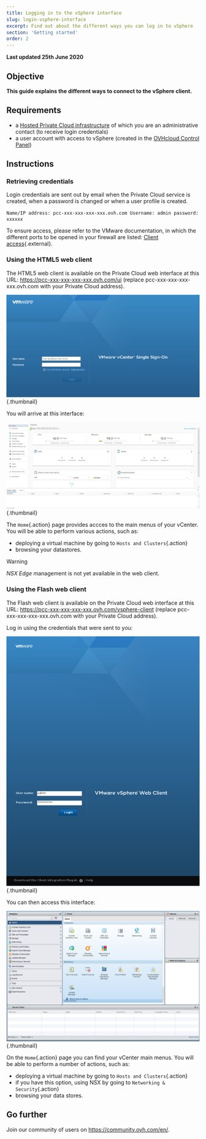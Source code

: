 ```yaml
---
title: Logging in to the vSphere interface
slug: login-vsphere-interface
excerpt: Find out about the different ways you can log in to vSphere
section: 'Getting started'
order: 2
---
```


**Last updated 25th June 2020**

## Objective

**This guide explains the different ways to connect to the vSphere client.**

## Requirements

- a [Hosted Private Cloud infrastructure](https://www.ovhcloud.com/asia/enterprise/products/hosted-private-cloud/) of which you are an administrative contact (to receive login credentials)
- a user account with access to vSphere (created in the [OVHcloud Control Panel](https://ca.ovh.com/auth/?action=gotomanager))


## Instructions

### Retrieving credentials

Login credentials are sent out by email when the Private Cloud service is created, when a password is changed or when a user profile is created.

```
Name/IP address: pcc-xxx-xxx-xxx-xxx.ovh.com Username: admin password: xxxxxx
```

To ensure access, please refer to the VMware documentation, in which the different ports to be opened in your firewall are listed: [Client access](https://kb.vmware.com/kb/1012382){.external}.


### Using the HTML5 web client

The HTML5 web client is available on the Private Cloud web interface at this URL: <https://pcc-xxx-xxx-xxx-xxx.ovh.com/ui> (replace pcc-xxx-xxx-xxx-xxx.ovh.com with your Private Cloud address).

![Connecting to vSphere HTML5](images/connection_interface_w_html5.png){.thumbnail}

You will arrive at this interface:

![Connecting to vSphere HTML5](images/vsphere-client-html5.png){.thumbnail}

The `Home`{.action} page provides accces to the main menus of your vCenter. You will be able to perform various actions, such as:

- deploying a virtual machine by going to `Hosts and Clusters`{.action}
- browsing your datastores.

> [!warning]
>
> *NSX Edge* management is not yet available in the web client.
>

### Using the Flash web client

The Flash web client is available on the Private Cloud web interface at this URL: <https://pcc-xxx-xxx-xxx-xxx.ovh.com/vsphere-client> (replace pcc-xxx-xxx-xxx-xxx.ovh.com with your Private Cloud address).

Log in using the credentials that were sent to you:

![vSphere client](images/vsphere-client.png){.thumbnail}

You can then access this interface:

![Connecting to the vSphere interface](images/connection_interface_w.png){.thumbnail}

On the `Home`{.action} page you can find your vCenter main menus. You will be able to perform a number of actions, such as:

- deploying a virtual machine by going to `Hosts and Clusters`{.action}
- if you have this option, using NSX by going to `Networking & Security`{.action}
- browsing your data stores.


## Go further

Join our community of users on <https://community.ovh.com/en/>.
